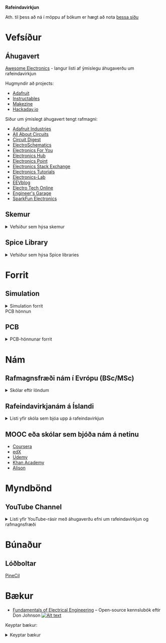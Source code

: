 **Rafeindavirkjun**

Ath. til þess að ná í möppu af bókum er hægt að nota [þessa síðu](https://download-directory.github.io/)


# Vefsíður

## Áhugavert

[Awesome Electronics](https://github.com/kitspace/awesome-electronics) - langur listi af ýmislegu áhugaverðu um rafeindavirkjun

Hugmyndir að projects:
- [Adafruit](https://adafruit.com)
- [Instructables](https://instructables.com/tag/type-id/category-technology/)
- [Makezine](https://makezine.com/category/electronics/)
- [Hackaday.io](https://hackaday.io)

Síður um ýmislegt áhugavert tengt rafmagni:
- [Adafruit Industries](https://www.adafruit.com)
- [All About Circuits](https://www.allaboutcircuits.com)
- [Circuit Digest](https://circuitdigest.com)
- [ElectroSchematics](https://www.electroschematics.com)
- [Electronics For You](https://electronicsforu.com)
- [Electronics Hub](https://www.electronicshub.org)
- [Electronics Point](https://www.electronicspoint.com)
- [Electronics Stack Exchange](https://electronics.stackexchange.com)
- [Electronics Tutorials](https://www.electronics-tutorials.ws)
- [Electronics-Lab](https://www.electronics-lab.com)
- [EEVblog](https://www.eevblog.com)
- [Electro Tech Online](https://www.electro-tech-online.com)
- [Engineer's Garage](https://www.engineersgarage.com)
- [SparkFun Electronics](https://www.sparkfun.com)

## Skemur

<details>
<summary> Vefsíður sem hýsa skemur </summary>

- [EL34World](https://el34world.com/)
- [Music Electronics Forum](https://music-electronics-forum.com)
- [EEWeb](https://www.eeweb.com/)
- [CircuitLab](https://www.circuitlab.com/)
- [Circuit Diagram](https://www.circuit-diagram.org/)
- [Schematics.com](https://www.schematics.com/)
- [Electroschematics](https://www.electroschematics.com/)
- [Discover Circuits](http://www.discovercircuits.com/)
- [Circuit Finder](https://www.circuit-finder.com/)
- [Free Electronic Circuits](http://www.free-electronic-circuits.com/)
- [Circuit Digest](https://circuitdigest.com/)
- [Build Electronic Circuits](https://www.build-electronic-circuits.com/)

</details>



## Spice Library

<details>
<summary> Vefsíður sem hýsa Spice libraries </summary>
* [YouSpice](https://www.youspice.com/links-to-spice-libraries/)
* [LT Wiki](https://ltwiki.org/?title=Components_Library_and_Circuits)
* [Cordell](https://www.cordellaudio.com/book/spice_models.shtml)
* [KiCad Spice Library](https://github.com/kicad-spice-library/KiCad-Spice-Library)
* [Analog.com](https://www.analog.com/en/design-center/simulation-models/spice-models.html)
* [Vishay](https://www.vishay.com/en/how/design-support-tools/)
* [MicroChip Spice Models](https://www.microchip.com/en-us/document-listing?docCategory=boarddesignfiles/spicemodels)
* [MicroChip Spice Models 2](https://www.microsemi.com/document-portal/cat_view/56661-internal-documents/5674-spice-datasheets)
* [Little Fuse](https://www.littelfuse.com/technical-resources/spice-models.aspx)
* [Kyocera](https://www.kyocera-avx.com/design-tools/spice-models/)
</details>



# Forrit

## Simulation

<details>
<summary> Simulation forrit </summary>
* [MATLAB](https://www.mathworks.com/products/matlab.html)
* [LTSpice](https://www.analog.com/en/design-center/design-tools-and-calculators/ltspice-simulator.html)
* [Livespice](http://www.livespice.org/)
* [Multisim](https://www.multisim.com/)
* [PSpice](https://www.pspice.com/)
* [KiCad](https://www.kicad.org/)
* [Autocad Electrical](https://www.autodesk.com/products/autocad/included-toolsets/autocad-electrical)
* [ANSYS](https://www.ansys.com/products/electronics)
* [PowerWorld](https://www.powerworld.com/products/simulator/overview)
</details>
<summary> PCB hönnun </summary>

## PCB
<details>
  <summary> PCB-hönnunar forrit </summary>
- [Altium Designer](https://www.altium.com/)
- [Autodesk EAGLE](https://www.autodesk.com/products/eagle/overview)
- [KiCad EDA](https://kicad-pcb.org/)
- [Cadence OrCAD](https://www.orcad.com/)
- [Mentor Graphics PADS](https://www.pads.com/)
- [DipTrace](https://www.diptrace.com/)
- [Proteus Design Suite](https://www.labcenter.com/)
- [Zuken CR-8000](https://www.zuken.com/en/product/cr-8000/)
- [EasyEDA](https://easyeda.com/)
- [CircuitMaker](https://circuitmaker.com/)
</details>

# Nám

## Rafmagnsfræði nám í Evrópu (BSc/MSc)

<details>
<summary> Skólar eftir löndum </summary>

- **Sviss**
  - [ETH Zurich](https://www.ethz.ch/en.html)
  - [EPFL - Ecole Polytechnique Federale de Lausanne](https://www.epfl.ch/en/)
- **Þýskaland**
  - [Technical University of Munich](https://www.tum.de/en/)
  - [RWTH Aachen University](https://www.rwth-aachen.de/)
- **Holland**
  - [Delft University of Technology](https://www.tudelft.nl/en/)
- **Svíþjóð**
  - [KTH Royal Institute of Technology](https://www.kth.se/en)
- **Belgía**
  - [KU Leuven](https://www.kuleuven.be/english/)
- **Danmörk**
  - [Technical University of Denmark](https://www.dtu.dk/english)
- **Ítalía**
  - [Politecnico di Milano](https://www.polimi.it/en/)
- **Frakkland**
  - [Ecole Polytechnique](https://www.polytechnique.edu/)

</details>

## Rafeindavirkjanám á Íslandi

<details>
<summary>Listi yfir skóla sem bjóa upp á rafeindavirkjun</summary>

Hér er hægt að sjá uppröðun á áföngum hjá þeim framhaldsskólum sem hafa grunndeild rafiðna:

[Fjölbrautaskólanum í Breiðholti](http://www.fb.is/rafvirkjabraut)

[Tækniskólanum](http://www.tskoli.is/skolar/raftaekniskolinn)

[Iðnskólanum í Hafnarfirði](http://www.idnskolinn.is/mc/namid/um-rafidnir/ "Iðnskólinn í Hafnarfirði")

[Verkmenntaskólanum á Akureyri](http://www.vma.is/is/moya/page/o_grunndeild_rafidna)

[Menntaskólanum á Ísafirði](http://www.fvi.is/namid/grunnnam_rafidna/)

[Verkmenntaskólanum Austurlandi](http://www.va.is/is/moya/page/grunnnam-rafidna-gr-)

[Fjölbrautaskóla Suðurnesja](http://www.fss.is/index.php/grunnnam-rafidhna-gr-80-ein "Grunndeild rafiðna á Suðurnesjum")

[Fjölbrautaskóla Vesturlands á Akranesi](http://www.fva.is/raf/)

[Framhaldsskólanum í Vestmannaeyjum](http://www.fiv.is/default.asp?sid_id=27420&tId=1&Tre_Rod=001|002|006|001|&qsr "Grunndeild rafiðna í Vestmannaeyjum")

[Fjölbrautaskólanum á Suðurlandi](http://www2.fsu.is/index.php/namsbrautirhuldar/1360-grunnnam-rafiena-gr)

</details>

## MOOC eða skólar sem bjóða nám á netinu
- [Coursera](https://www.coursera.org)
- [edX](https://www.edx.org)
- [Udemy](https://www.udemy.com)
- [Khan Academy](https://www.khanacademy.org)
- [Alison](https://alison.com)

# Myndbönd

## YouTube Channel

<details>
<summary>Listi yfir YouTube-rásir með áhugaverðu efni um rafeindavirkjun og rafmagnsfræði</summary>

- [Eugene Khutoryansky](https://www.youtube.com/@EugeneKhutoryansky): Eðlisfræði, rafmagnsfræði og stærðfræði sýnimyndbönd til að gera viðfangsefnin aðgengilegri.
- [ElectroBOOM](https://www.youtube.com/@ElectroBOOM): Áhugaverð kennslumyndbönd um rafmagnsfræði með grín-ívafi.
- [EEVBlog](https://www.youtube.com/@EEVblog): Rafmagnsfræðingur með vídeó-blogg, kennslymyndbönd og gagnrýni um búnað og fleira.
- [BigClive](https://www.youtube.com/@bigclivedotcom): Ítarleg myndbönd sem brjóta niður búnað og mikið um '*reverse engineering*'.
- [Adafruit Industries](https://www.youtube.com/@adafruit): DIY rafmagnsbúnaður, kennslumyndbönd og annað frá stærsta open-source *harðbúnaðar*-fyrirtæki heims.
- [GreatScott](https://www.youtube.com/@greatscottlab): DIY rafmagns verkefni, kennslumyndbönd og tilraunir.
- [Ben Heck](https://www.youtube.com/@BenHeckHacks): Sýnidæmi um skapandi rafmagnsbúnað, hökk, modd og fleira.
- [ElectronicsNmore](https://www.youtube.com/@electronicsNmore): Ítarleg DIY verkefni, gagnrýni um búnað og góðar útskýringar.
- [Tech Ideas](https://www.youtube.com/@TechIdeasAG): Áhugaverð og stundum einstakur búnaður og tæki (e. gadgets), einnig DIY verkefni.
- [Tech Ingredients](https://www.youtube.com/@TechIngredients): Flókin tæknileg hugtök brotin niður í auðskiljanleg myndbönd.
- [Julian Lett](https://www.youtube.com/@JulianIlett): DIY, gagnrýni og fleira.
- [Andreas Spiess](https://www.youtube.com/@AndreasSpiess): allskyns efni - mikið um IoT og SBc tölvur.
- [Sparkfun](https://www.youtube.com/@sparkfun): Kennslumyndbönd, DIY og græjur frá stóru rafmagnsfyrirtæki.
- [Afrotechmods](https://www.youtube.com/user/Afrotechmods): Skemmtileg og áhugaverð rafmagns verkefni og kennslumyndbönd fyrir fólk á öllum stigum skilnings.
- [mikeselectricstuff](https://www.youtube.com/user/mikeselectricstuff): *Teardown* af rafeindabúnaði en einnig mikið um *vintage* búnað.
- [The Signal Path](https://www.youtube.com/user/TheSignalPathBlog): Ítarleg myndbönd, kennslumyndbönd og umfjöllun um advanced rafmagnsfræði.
- [All About Circuits](https://www.youtube.com/user/AllAboutCircuitsECM): Fréttir, kennslymyndbönd, greinar og fleira.
- [Robert Feranec](https://www.youtube.com/user/matarofe): Myndbönd um harware hönnun, þá sérstaklega PCB hönnun og layout.
- [AddOhms](https://www.youtube.com/user/AddOhms): Rafmagnsfræði kennslumyndbönd fyrir byrjendur og lengra komna.
- [Chris Gammell's Analog Life](https://www.youtube.com/user/ChrisGammell): Umfjöllum um real-life notkun og vandamál í hliðrænni hönnun.
- [EEs Talk Tech](https://www.youtube.com/channel/UCZ6WV7VfZfZIOP4RdOV7P5Q): Rafmagnsfærði hlaðvarp frá verkfræðingum Keysight.
- [Electronoobs](https://www.youtube.com/user/Electronoobs): Allskyns myndbönd um rafmagnsfræði, frá einföldu í flókið.
- [Jeremy Fielding](https://www.youtube.com/user/jeremyfieldingsr): Aðallega verkfræði og vélaverkfræði en einnig myndbönd um rafmagnsfræði.
- [The Post Apocalyptic Inventor](https://www.youtube.com/user/TPAIvideos): DIY rafmagnstæki, mikið um endurnýtingu tækja.
- [Bald Engineer](https://www.youtube.com/user/baldengineer): Tutorials and project guides that focus
- [Engineering Explained](https://www.youtube.com/user/EngineeringExplained): Ítarleg myndbönd um bifvélavirkjun og rafmagnsfræði og grunnatriiði þess.
- [Frank Makes](https://www.youtube.com/user/FrankMakes): Samblanda af viðarsmiði og rafmagnsfræði, vel smíðuð DIY verkefni.
- [Ben Eater](https://www.youtube.com/user/eaterbc): Ítarleg myndbönd um tölvunarfræði og rafmagnsfræði, kennslymyndbönd um smíði á brauðbretti.
- [MJLorton](https://www.youtube.com/user/mjlorton)
- [jkgamm041](https://www.youtube.com/user/jkgamm041)
- [EcProjects](https://www.youtube.com/user/EcProjects)
- [Photonvids](https://www.youtube.com/user/Photonvids)
- [sdgelectronics](https://www.youtube.com/user/sdgelectronics)
- [paceworldwide](https://www.youtube.com/user/paceworldwide)
</details>

# Búnaður
## Lóðboltar
[PineCil](https://pine64.com/product/pinecil-smart-mini-portable-soldering-iron/)

# Bækur

- [Fundamentals of Electrical Engineering](https://www.ece.rice.edu/~dhj/courses/elec241/col10040.pdf) – Open-source kennslubók eftir Don Johnson [![Alt text](https://camo.githubusercontent.com/3481414765df8f5f81444651c05cdf78325f0ede49471c53d29dffd443090eba/68747470733a2f2f6a617977636a6c6f76652e6769746875622e696f2f73622f69636f2f6d696e2d6f73732e737667)](https://opensource.com/)

Keyptar bækur:
<details>
  <summary> Keyptar bækur </summary>

- [Mims III, Getting Started in Electronics](https://www.amazon.com/Getting-Started-Electronics-Forrest-Mims/dp/0945053282)
- [Geier, How to Diagnose & Fix Everything Electronic](https://www.amazon.com/How-Diagnose-Everything-Electronic-Second/dp/0071744223)
- [Kybett & Boysen, All New Electronics Self-Teaching Guide](https://www.amazon.com/All-New-Electronics-Self-Teaching-Guide/dp/1118217322)
- ["The Art of Electronics" by Paul Horowitz and Winfield Hill](https://www.amazon.com/Art-Electronics-Paul-Horowitz/dp/0521809266)
- ["Practical Electronics for Inventors" by Paul Scherz and Simon Monk](https://www.amazon.com/Practical-Electronics-Inventors-Fourth-Scherz/dp/1259587541)
- ["Learning the Art of Electronics" by Thomas C. Hayes and Paul Horowitz](https://www.amazon.com/Learning-Art-Electronics-Hands-On-Engineering/dp/0521177235)
- ["Make: Electronics" by Charles Platt](https://www.amazon.com/Make-Electronics-Components-Experiment-Electronic/dp/1680450263)
- ["Getting Started in Electronics" by Forrest M. Mims III](https://www.amazon.com/Getting-Started-Electronics-Forrest-Mims/dp/0945053282)
- ["Electronic Devices and Circuit Theory" by Robert L. Boylestad and Louis Nashelsky](https://www.amazon.com/Electronic-Devices-Circuit-Theory-11th/dp/0132622262)
- ["Microelectronic Circuits" by Adel S. Sedra and Kenneth C. Smith](https://www.amazon.com/Microelectronic-Circuits-Oxford-Series-Electricalelectronics/dp/0199339139)
</details>


